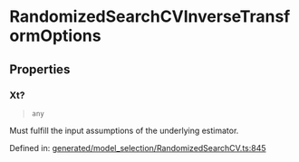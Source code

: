 # RandomizedSearchCVInverseTransformOptions

## Properties

### Xt?

> `any`

Must fulfill the input assumptions of the underlying estimator.

Defined in:  [generated/model\_selection/RandomizedSearchCV.ts:845](https://github.com/transitive-bullshit/scikit-learn-ts/blob/92ab806/packages/sklearn/src/generated/model_selection/RandomizedSearchCV.ts#L845)
